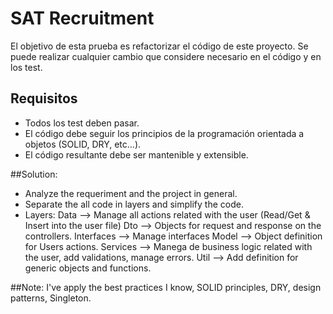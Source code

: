 # SAT Recruitment

El objetivo de esta prueba es refactorizar el código de este proyecto.
Se puede realizar cualquier cambio que considere necesario en el código y en los test.


## Requisitos 

- Todos los test deben pasar.
- El código debe seguir los principios de la programación orientada a objetos (SOLID, DRY, etc...).
- El código resultante debe ser mantenible y extensible.

##Solution:

- Analyze the requeriment and the project in general.
- Separate the all code in layers and simplify the code.
- Layers:
  Data --> Manage all actions related with the user (Read/Get & Insert into the user file)
  Dto --> Objects for request and response on the controllers.
  Interfaces --> Manage interfaces
  Model --> Object definition for Users actions.
  Services --> Manega de business logic related with the user, add validations, manage errors.
  Util --> Add definition for generic objects and functions.

##Note:
I've apply the best practices I know, SOLID principles, DRY, design patterns, Singleton.
